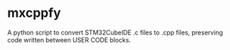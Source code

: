 # mxcppfy
A python script to convert STM32CubeIDE .c files to .cpp files, preserving code written between USER CODE blocks.

